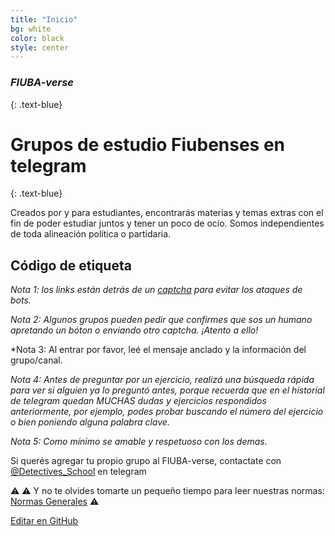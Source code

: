 ```yaml
---
title: "Inicio"
bg: white
color: black
style: center
---
```


### *FIUBA-verse*
{: .text-blue}

<span class="fa-stack subtlecircle" style="font-size:100px; background:rgba(169,223,247,0.1)">
  <i class="fa fa-circle fa-stack-2x text-white"></i>
  <i class="fab fa-telegram fa-stack-1x text-blue"></i>
</span>

# Grupos de estudio Fiubenses en telegram
{: .text-blue}


Creados por y para estudiantes, encontrarás materias y temas extras con el fin de poder estudiar juntos y tener un poco de ocio. Somos independientes de toda alineación política o partidaria.

## Código de etiqueta

*Nota 1: los links están detrás de un [captcha](https://www.protectyourlinks.com/) para evitar los ataques de bots.*

*Nota 2: Algunos grupos pueden pedir que confirmes que sos un humano apretando un bóton o enviando otro captcha. ¡Atento a ello!*

*Nota 3: Al entrar por favor, leé el mensaje anclado y la información del grupo/canal.

*Nota 4: Antes de preguntar por un ejercicio, realizá una búsqueda rápida para ver si alguien ya lo preguntó antes, porque recuerda que en el historial de telegram quedan MUCHAS dudas y ejercicios respondidos anteriormente, por ejemplo, podes probar buscando el número del ejercicio o bien poniendo alguna palabra clave.*

*Nota 5: Como mínimo se amable y respetuoso con los demas.*



Si querés agregar tu propio grupo al FIUBA-verse, contactate con [@Detectives_School](https://t.me/Detectives_School) en telegram

⚠️ ⚠️ Y no te olvides tomarte un pequeño tiempo para leer nuestras normas: [Normas Generales](https://telegra.ph/Normas-Generales-03-27) ⚠️

<span class="editongithub">
	<a href="{{site.github.repository_url}}/blob/master/{{page.path}}">
		<i class="fas fa-pen"></i> Editar en GitHub
	</a>
</span>

